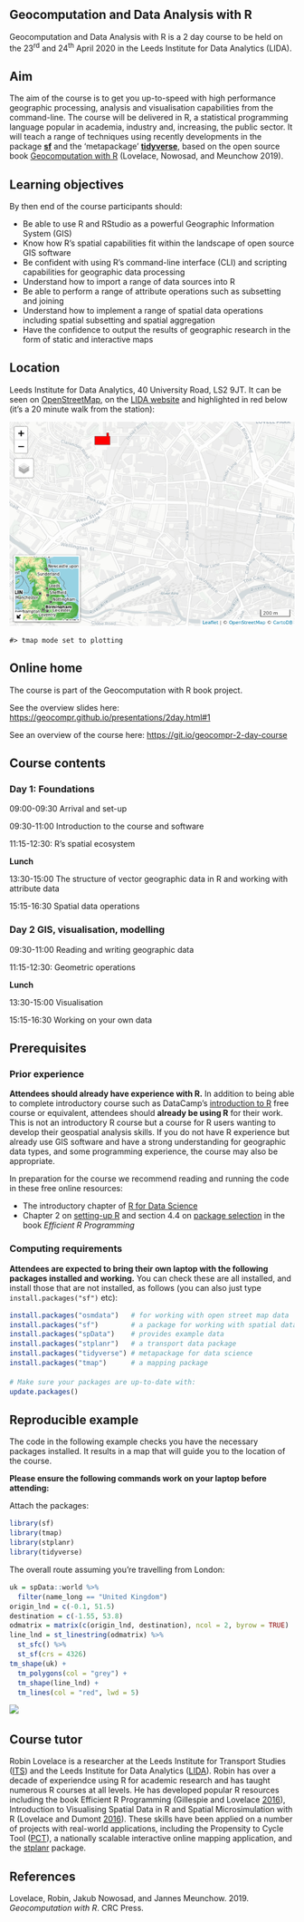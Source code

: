 
<!-- README.md is generated from README.Rmd. Please edit that file -->

## Geocomputation and Data Analysis with R

Geocomputation and Data Analysis with R is a 2 day course to be held on
the 23<sup>rd</sup> and 24<sup>th</sup> April 2020 in the Leeds
Institute for Data Analytics (LIDA).

## Aim

The aim of the course is to get you up-to-speed with high performance
geographic processing, analysis and visualisation capabilities from the
command-line. The course will be delivered in R, a statistical
programming language popular in academia, industry and, increasing, the
public sector. It will teach a range of techniques using recently
developments in the package [**sf**](https://github.com/r-spatial/sf)
and the ‘metapackage’ [**tidyverse**](https://www.tidyverse.org/), based
on the open source book [Geocomputation with
R](https://geocompr.robinlovelace.net/) (Lovelace, Nowosad, and Meunchow
2019).

## Learning objectives

By then end of the course participants should:

  - Be able to use R and RStudio as a powerful Geographic Information
    System (GIS)
    <!-- What the different panels within RStudio are and how to use the view panel interactively -->
  - Know how R’s spatial capabilities fit within the landscape of open
    source GIS software <!-- What are the alternatives to R? -->
    <!-- What are it's strengths/weaknesses? -->
    <!-- How can R interface to dedicated GIS software like QGIS? -->
  - Be confident with using R’s command-line interface (CLI) and
    scripting capabilities for geographic data processing
    <!-- autocompletion --> <!-- using help -->
    <!-- knowing where to search and create a reproducible example to ask questions on a community forum -->
    <!-- source vs console editor --> <!-- projects and scripts -->
    <!-- functions / algorithms -->
  - Understand how to import a range of data sources into R
    <!-- read-in a shapefile --> <!-- write-out a geojson -->
    <!-- 7.2 Retrieving open data -->
    <!-- 7.3 Geographic data packages -->
    <!-- 7.4 Geographic web services --> <!-- 7.5 File formats -->
    <!-- 7.6 Data Input (I) --> <!-- 7.7 Data output (O) -->
  - Be able to perform a range of attribute operations such as
    subsetting and joining <!-- 3.2.1 Vector attribute subsetting -->
    <!-- 3.2.2 Vector attribute aggregation -->
    <!-- 3.2.3 Vector attribute joining -->
    <!-- 3.2.4 Creating attributes and removing spatial information -->
  - Understand how to implement a range of spatial data operations
    including spatial subsetting and spatial aggregation
    <!-- 4.2.1 Spatial subsetting -->
    <!-- 4.2.2 Topological relations --> <!-- 4.2.3 Spatial joining -->
    <!-- 4.2.4 Non-overlapping joins -->
    <!-- 4.2.5 Spatial data aggregation -->
  - Have the confidence to output the results of geographic research in
    the form of static and interactive maps
    <!--     8.2.1 tmap basics --> <!--     8.2.2 Map objects -->
    <!--     8.2.3 Aesthetics --> <!--     8.2.4 Color settings -->
    <!--     8.2.5 Layouts --> <!--     8.2.6 Faceted maps -->
    <!-- 8.4 Interactive maps -->

## Location

Leeds Institute for Data Analytics, 40 University Road, LS2 9JT. It can
be seen on [OpenStreetMap](https://www.openstreetmap.org/way/84749920),
on the [LIDA website](https://lida.leeds.ac.uk/about-lida/contact/) and
highlighted in red below (it’s a 20 minute walk from the station):

![](geolida_files/figure-gfm/unnamed-chunk-2-1.png)<!-- -->

    #> tmap mode set to plotting

## Online home

The course is part of the Geocomputation with R book project.

See the overview slides here:
<https://geocompr.github.io/presentations/2day.html#1>

See an overview of the course here:
<https://git.io/geocompr-2-day-course>

## Course contents

### Day 1: Foundations

09:00-09:30 Arrival and set-up

09:30-11:00 Introduction to the course and
software

<!-- - Introduction to R -->

<!-- - R installation questions/debugging -->

<!-- - How to use RStudio (practical in groups of 2) -->

<!-- - R classes and working with data frames in the **tidyverse** -->

<!-- Idea: get people to say where they are from, how many cups of coffee they drink per week their favourite animal -->

11:15-12:30: R’s spatial
ecosystem

<!-- - Live demo: using R as a GIS -->

<!-- - Spatial data in R -->

<!-- - R's spatial ecosystem (see section [1.4 of Geocomputation with R - package ecosystem](https://geocompr.robinlovelace.net/intro.html#rs-spatial-ecosystem)) -->

<!-- - Practical: [Work through the exercise 1:3 in Chapter 2](https://geocompr.robinlovelace.net/spatial-class.html#ex2) -->

<!--     - Advanced: complete exercises in Chapter 2 -->

<!--     - Bonus: reproduce the results in the `sf` vignette `sf1` -->

<!-- And example from the PCT -->

**Lunch**

13:30-15:00 The structure of vector geographic data in R and working
with attribute
data

<!-- - Vector attribute subsetting -->

<!-- - Vector attribute aggregation -->

<!-- - Vector attribute joining -->

<!-- - Creating attributes and removing spatial information -->

<!-- - Exercises: Chapter [3](https://geocompr.robinlovelace.net/attr.html#exercises-1) -->

<!--     - Core: Questions 1:3 and question 9 -->

<!--     - Bonus: complete as many exercises as possible in Chapter 3 -->

15:15-16:30 Spatial data operations

<!-- - Spatial subsetting -->

<!-- - Topological relations -->

<!-- - Spatial joining -->

<!-- - Non-overlapping joins -->

<!-- - Spatial data aggregation -->

<!-- - Exercises: Chapter 4 -->

### Day 2 GIS, visualisation, modelling

09:30-11:00 Reading and writing geographic data

11:15-12:30: Geometric operations

<!-- And example from the PCT -->

**Lunch**

13:30-15:00 Visualisation

15:15-16:30 Working on your own data

## Prerequisites

### Prior experience

**Attendees should already have experience with R.** In addition to
being able to complete introductory course such as DataCamp’s
[introduction to
R](https://www.datacamp.com/courses/free-introduction-to-r) free course
or equivalent, attendees should **already be using R** for their work.
This is not an introductory R course but a course for R users wanting to
develop their geospatial analysis skills. If you do not have R
experience but already use GIS software and have a strong understanding
for geographic data types, and some programming experience, the course
may also be appropriate.

In preparation for the course we recommend reading and running the code
in these free online resources:

  - The introductory chapter of [R for Data
    Science](https://r4ds.had.co.nz/introduction.html)
  - Chapter 2 on [setting-up
    R](https://csgillespie.github.io/efficientR/set-up.html) and section
    4.4 on [package
    selection](https://csgillespie.github.io/efficientR/workflow.html#package-selection)
    in the book *Efficient R Programming*

### Computing requirements

**Attendees are expected to bring their own laptop with the following
packages installed and working.** You can check these are all installed,
and install those that are not installed, as follows (you can also just
type `install.packages("sf")` etc):

``` r
install.packages("osmdata")   # for working with open street map data
install.packages("sf")        # a package for working with spatial data
install.packages("spData")    # provides example data
install.packages("stplanr")   # a transport data package
install.packages("tidyverse") # metapackage for data science
install.packages("tmap")      # a mapping package

# Make sure your packages are up-to-date with:
update.packages()
```

## Reproducible example

The code in the following example checks you have the necessary packages
installed. It results in a map that will guide you to the location of
the course.

**Please ensure the following commands work on your laptop before
attending:**

Attach the packages:

``` r
library(sf)
library(tmap)
library(stplanr)
library(tidyverse)
```

The overall route assuming you’re travelling from London:

``` r
uk = spData::world %>% 
  filter(name_long == "United Kingdom")
origin_lnd = c(-0.1, 51.5)
destination = c(-1.55, 53.8)
odmatrix = matrix(c(origin_lnd, destination), ncol = 2, byrow = TRUE)
line_lnd = st_linestring(odmatrix) %>% 
  st_sfc() %>% 
  st_sf(crs = 4326)
tm_shape(uk) +
  tm_polygons(col = "grey") +
  tm_shape(line_lnd) +
  tm_lines(col = "red", lwd = 5)
```

![](2-day-course_files/figure-gfm/unnamed-chunk-5-1.png)<!-- -->

## Course tutor

Robin Lovelace is a researcher at the Leeds Institute for Transport
Studies ([ITS](https://environment.leeds.ac.uk/transport)) and the Leeds
Institute for Data Analytics ([LIDA](https://lida.leeds.ac.uk/)). Robin
has over a decade of experiendce using R for academic research and has
taught numerous R courses at all levels. He has developed popular R
resources including the book Efficient R Programming (Gillespie and
Lovelace [2016](http://shop.oreilly.com/product/0636920047995.do)),
Introduction to Visualising Spatial Data in R and Spatial
Microsimulation with R (Lovelace and Dumont
[2016](https://github.com/Robinlovelace/spatial-microsim-book)). These
skills have been applied on a number of projects with real-world
applications, including the Propensity to Cycle Tool
([PCT](http://www.pct.bike/)), a nationally scalable interactive online
mapping application, and the
[stplanr](https://github.com/ropensci/stplanr) package.

## References

<div id="refs" class="references">

<div id="ref-lovelace_geocomputation_2019">

Lovelace, Robin, Jakub Nowosad, and Jannes Meunchow. 2019.
*Geocomputation with R*. CRC Press.

</div>

</div>
